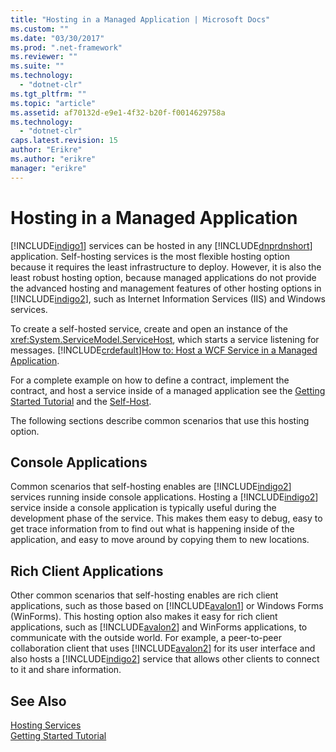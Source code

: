 ```yaml
---
title: "Hosting in a Managed Application | Microsoft Docs"
ms.custom: ""
ms.date: "03/30/2017"
ms.prod: ".net-framework"
ms.reviewer: ""
ms.suite: ""
ms.technology: 
  - "dotnet-clr"
ms.tgt_pltfrm: ""
ms.topic: "article"
ms.assetid: af70132d-e9e1-4f32-b20f-f0014629758a
ms.technology: 
  - "dotnet-clr"
caps.latest.revision: 15
author: "Erikre"
ms.author: "erikre"
manager: "erikre"
---
```

# Hosting in a Managed Application
[!INCLUDE[indigo1](../../../../includes/indigo1-md.md)] services can be hosted in any [!INCLUDE[dnprdnshort](../../../../includes/dnprdnshort-md.md)] application. Self-hosting services is the most flexible hosting option because it requires the least infrastructure to deploy. However, it is also the least robust hosting option, because managed applications do not provide the advanced hosting and management features of other hosting options in [!INCLUDE[indigo2](../../../../includes/indigo2-md.md)], such as Internet Information Services (IIS) and Windows services.  
  
 To create a self-hosted service, create and open an instance of the <xref:System.ServiceModel.ServiceHost>, which starts a service listening for messages. [!INCLUDE[crdefault](../../../../includes/crdefault-md.md)][How to: Host a WCF Service in a Managed Application](../../../../docs/framework/wcf/how-to-host-a-wcf-service-in-a-managed-application.md).  
  
 For a complete example on how to define a contract, implement the contract, and host a service inside of a managed application see the [Getting Started Tutorial](../../../../docs/framework/wcf/getting-started-tutorial.md) and the [Self-Host](../../../../docs/framework/wcf/samples/self-host.md).  
  
 The following sections describe common scenarios that use this hosting option.  
  
## Console Applications  
 Common scenarios that self-hosting enables are [!INCLUDE[indigo2](../../../../includes/indigo2-md.md)] services running inside console applications. Hosting a [!INCLUDE[indigo2](../../../../includes/indigo2-md.md)] service inside a console application is typically useful during the development phase of the service. This makes them easy to debug, easy to get trace information from to find out what is happening inside of the application, and easy to move around by copying them to new locations.  
  
## Rich Client Applications  
 Other common scenarios that self-hosting enables are rich client applications, such as those based on [!INCLUDE[avalon1](../../../../includes/avalon1-md.md)] or Windows Forms (WinForms). This hosting option also makes it easy for rich client applications, such as [!INCLUDE[avalon2](../../../../includes/avalon2-md.md)] and WinForms applications, to communicate with the outside world. For example, a peer-to-peer collaboration client that uses [!INCLUDE[avalon2](../../../../includes/avalon2-md.md)] for its user interface and also hosts a [!INCLUDE[indigo2](../../../../includes/indigo2-md.md)] service that allows other clients to connect to it and share information.  
  
## See Also  
 [Hosting Services](../../../../docs/framework/wcf/hosting-services.md)   
 [Getting Started Tutorial](../../../../docs/framework/wcf/getting-started-tutorial.md)